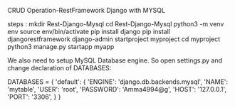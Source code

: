 CRUD Operation-RestFramework Django with MYSQL

steps :
mkdir Rest-Django-Mysql
cd Rest-Django-Mysql
python3 -m venv env
source env/bin/activate
pip install django
pip install djangorestframework
django-admin startproject myproject
cd myproject
python3 manage.py startapp myapp

We also need to setup MySQL Database engine.
So open settings.py and change declaration of DATABASES:

DATABASES = {
    'default': {
        'ENGINE': 'django.db.backends.mysql',
        'NAME': 'mytable',
        'USER': 'root',
        'PASSWORD': 'Amma4994@g',
        'HOST': '127.0.0.1',
        'PORT': '3306',
    }
}
